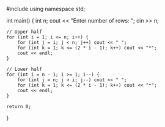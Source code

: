 #include <iostream>
using namespace std;

int main() {
    int n;
    cout << "Enter number of rows: ";
    cin >> n;

    // Upper half
    for (int i = 1; i <= n; i++) {
        for (int j = i; j < n; j++) cout << " ";
        for (int k = 1; k <= (2 * i - 1); k++) cout << "*";
        cout << endl;
    }

    // Lower half
    for (int i = n - 1; i >= 1; i--) {
        for (int j = n; j > i; j--) cout << " ";
        for (int k = 1; k <= (2 * i - 1); k++) cout << "*";
        cout << endl;
    }

    return 0;
}
